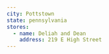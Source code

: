 ```yaml
---
city: Pottstown
state: pennsylvania
stores:
  - name: Deliah and Dean
    address: 219 E High Street
---
```

